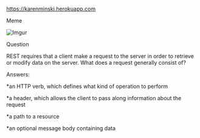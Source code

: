 https://karenminski.herokuapp.com

Meme 

![Imgur](https://i.imgur.com/PdEVNSd.png)

Question

REST requires that a client make a request to the server in order to retrieve or modify data on the server. 
What does a request generally consist of?

Answers:

*an HTTP verb, which defines what kind of operation to perform

*a header, which allows the client to pass along information about the request

*a path to a resource

*an optional message body containing data
